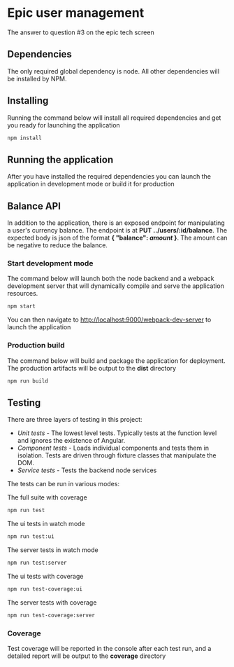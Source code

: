 # Epic user management
The answer to question #3 on the epic tech screen

## Dependencies
The only required global dependency is node. All other dependencies will be installed by NPM.

## Installing
Running the command below will install all required dependencies and get you ready for launching the application
```bash
npm install
```
## Running the application
After you have installed the required dependencies you can launch the application in development mode or build it for production

## Balance API
In addition to the application, there is an exposed endpoint for manipulating a user's currency balance. The endpoint is at **PUT ../users/:id/balance**.
The expected body is json of the format **{ "balance": *amount* }**. The amount can be negative to reduce the balance.

### Start development mode
The command below will launch both the node backend and a webpack development server that will dynamically compile and serve the application resources.
```bash
npm start
```
You can then navigate to <http://localhost:9000/webpack-dev-server> to launch the application

### Production build
The command below will build and package the application for deployment. The production artifacts will be output to the **dist** directory
```bash
npm run build
```

## Testing
There are three layers of testing in this project:

* _Unit tests_ - The lowest level tests. Typically tests at the function level and ignores the existence of Angular.
* _Component tests_ - Loads individual components and tests them in isolation. Tests are driven through fixture classes that manipulate the DOM.
* _Service tests_ - Tests the backend node services

The tests can be run in various modes:

The full suite with coverage
```bash
npm run test
```

The ui tests in watch mode
```bash
npm run test:ui
```

The server tests in watch mode
```bash
npm run test:server
```

The ui tests with coverage
```bash
npm run test-coverage:ui
```

The server tests with coverage
```bash
npm run test-coverage:server
```

### Coverage
Test coverage will be reported in the console after each test run, and a detailed report will be output to the **coverage** directory

